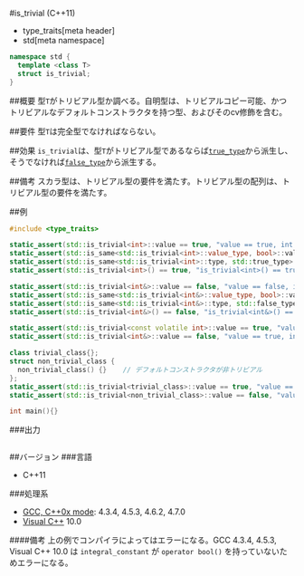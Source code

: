 #is_trivial (C++11)
* type_traits[meta header]
* std[meta namespace]

```cpp
namespace std {
  template <class T>
  struct is_trivial;
}
```

##概要
型`T`がトリビアル型か調べる。自明型は、トリビアルコピー可能、かつトリビアルなデフォルトコンストラクタを持つ型、およびそのcv修飾を含む。


##要件
型`T`は完全型でなければならない。


##効果
`is_trivial`は、型`T`がトリビアル型であるならば[`true_type`](./integral_constant-true_type-false_type.md)から派生し、そうでなければ[`false_type`](./integral_constant-true_type-false_type.md)から派生する。


##備考
スカラ型は、トリビアル型の要件を満たす。トリビアル型の配列は、トリビアル型の要件を満たす。


##例
```cpp
#include <type_traits>

static_assert(std::is_trivial<int>::value == true, "value == true, int is trivial");
static_assert(std::is_same<std::is_trivial<int>::value_type, bool>::value, "value_type == bool");
static_assert(std::is_same<std::is_trivial<int>::type, std::true_type>::value, "type == true_type");
static_assert(std::is_trivial<int>() == true, "is_trivial<int>() == true");

static_assert(std::is_trivial<int&>::value == false, "value == false, int& is not trivial");
static_assert(std::is_same<std::is_trivial<int&>::value_type, bool>::value, "value_type == bool");
static_assert(std::is_same<std::is_trivial<int&>::type, std::false_type>::value, "type == false_type");
static_assert(std::is_trivial<int&>() == false, "is_trivial<int&>() == false");

static_assert(std::is_trivial<const volatile int>::value == true, "value == true, const volatile int is trivial");
static_assert(std::is_trivial<int&>::value == false, "value == true, int& is not trivial");

class trivial_class{};
struct non_trivial_class {
  non_trivial_class() {}    // デフォルトコンストラクタが非トリビアル
};
static_assert(std::is_trivial<trivial_class>::value == true, "value == true, trivial_class is trivial");
static_assert(std::is_trivial<non_trivial_class>::value == false, "value == true, non_trivial_class is not trivial");

int main(){}
```

###出力
```
```

##バージョン
###言語
- C++11

###処理系
- [GCC, C++0x mode](/implementation.md#gcc): 4.3.4, 4.5.3, 4.6.2, 4.7.0
- [Visual C++](/implementation.md#visual_cpp) 10.0

####備考
上の例でコンパイラによってはエラーになる。GCC 4.3.4, 4.5.3, Visual C++ 10.0 は `integral_constant` が `operator bool()` を持っていないためエラーになる。



